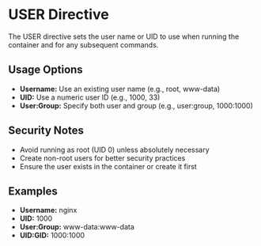 # USER Directive

The USER directive sets the user name or UID to use when running the container and for any subsequent commands.

## Usage Options

- **Username:** Use an existing user name (e.g., root, www-data)
- **UID:** Use a numeric user ID (e.g., 1000, 33)
- **User:Group:** Specify both user and group (e.g., user:group, 1000:1000)

## Security Notes

- Avoid running as root (UID 0) unless absolutely necessary
- Create non-root users for better security practices
- Ensure the user exists in the container or create it first

## Examples

- **Username:** nginx
- **UID:** 1000
- **User:Group:** www-data:www-data
- **UID:GID:** 1000:1000